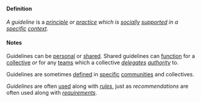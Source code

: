 #### Definition

*A guideline* is a *[principle](https://github.com/gcassel/Modular-Organization-Terminology/blob/master/terms/principle.md) or [practice](https://github.com/gcassel/Modular-Organization-Terminology/blob/master/terms/practice.md) which is [socially](https://github.com/gcassel/Modular-Organization-Terminology/blob/master/terms/social.md) [supported](https://github.com/gcassel/Modular-Organization-Terminology/blob/master/terms/support.md) in a [specific](https://github.com/gcassel/Modular-Organization-Terminology/blob/master/terms/specific.md) [context](https://github.com/gcassel/Modular-Organization-Terminology/blob/master/terms/context.md)*.

#### Notes

Guidelines can be [personal](https://github.com/gcassel/Modular-Organization-Terminology/blob/master/terms/personal.md) or [shared](https://github.com/gcassel/Modular-Organization-Terminology/blob/master/terms/share.md).  Shared guidelines can [function](https://github.com/gcassel/Modular-Organization-Terminology/blob/master/terms/function.md) for a [collective](https://github.com/gcassel/Modular-Organization-Terminology/blob/master/terms/collective.md) *or* for any [teams](https://github.com/gcassel/Modular-Organization-Terminology/blob/master/terms/team.md) which a collective *[delegates](https://github.com/gcassel/Modular-Organization-Terminology/blob/master/terms/delegate.md) [authority](https://github.com/gcassel/Modular-Organization-Terminology/blob/master/terms/authority.md)* to. 

Guidelines are sometimes [defined](https://github.com/gcassel/Modular-Organization-Terminology/blob/master/terms/define.md) in [specific](https://github.com/gcassel/Modular-Organization-Terminology/blob/master/terms/social.md) [communities](https://github.com/gcassel/Modular-Organization-Terminology/blob/master/terms/community.md) and collectives.

*Guidelines* are often [used](https://github.com/gcassel/Modular-Organization-Terminology/blob/master/terms/use.md) along with *[rules](https://github.com/gcassel/Modular-Organization-Terminology/blob/master/terms/rule.md)*, just as *recommendations* are often used along with *[requirements](https://github.com/gcassel/Modular-Organization-Terminology/blob/master/terms/require.md)*.
